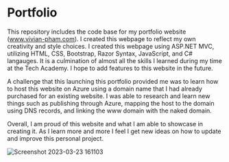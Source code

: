 # Portfolio
This repository includes the code base for my portfolio website (www.vivian-pham.com). I created this webpage to reflect my own creativity and style choices. I created this webpage using ASP.NET MVC, utilizing HTML, CSS, Bootstrap, Razor Syntax, JavaScript, and C# langauges. It is a culmination of almost all the skills I learned during my time at the Tech Academy. I hope to add features to this website in the future.

A challenge that this launching this portfolio provided me was to learn how to host this website on Azure using a domain name that I had already purchased for an existing website. I was able to research and learn new things such as publishing through Azure, mapping the host to the domain using DNS records, and linking the www domain with the naked domain.

Overall, I am proud of this website and what I am able to showcase in creating it. As I learn more and more I feel I get new ideas on how to update and improve this personal project.

![Screenshot 2023-03-23 161103](https://user-images.githubusercontent.com/111474183/232256337-9c44dc12-f29d-4576-9978-3470642c756c.png)

